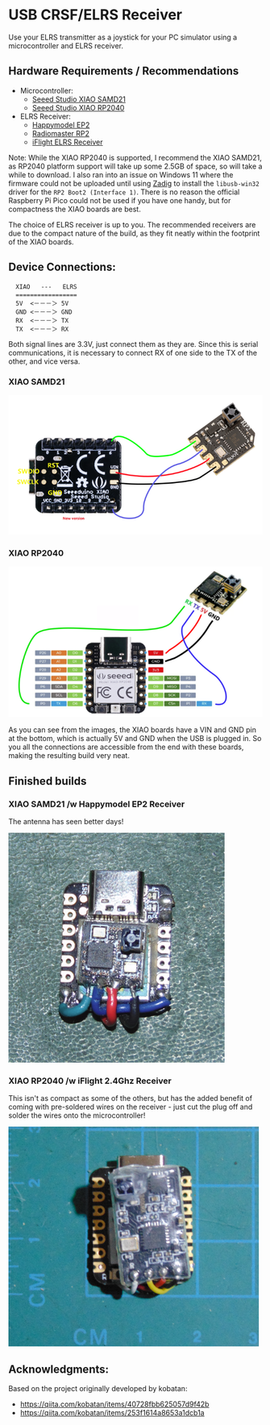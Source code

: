 USB CRSF/ELRS Receiver
======================

Use your ELRS transmitter as a joystick for your PC simulator using a 
microcontroller and ELRS receiver.


## Hardware Requirements / Recommendations
 - Microcontroller:
   - [Seeed Studio XIAO SAMD21](https://www.seeedstudio.com/Seeeduino-XIAO-Arduino-Microcontroller-SAMD21-Cortex-M0+-p-4426.html)
   - [Seeed Studio XIAO RP2040](https://www.seeedstudio.com/XIAO-RP2040-v1-0-p-5026.html)
 - ELRS Receiver:
   - [Happymodel EP2](http://www.happymodel.cn/index.php/2021/04/10/happymodel-2-4g-expresslrs-elrs-nano-series-receiver-module-pp-rx-ep1-rx-ep2-rx)
   - [Radiomaster RP2](https://www.radiomasterrc.com/products/rp2-expresslrs-2-4ghz-nano-receiver)
   - [iFlight ELRS Receiver](https://shop.iflight-rc.com/iFlight-ELRS-Receiver-Pro1757)

Note: While the XIAO RP2040 is supported, I recommend the XIAO SAMD21, as 
RP2040 platform support will take up some 2.5GB of space, so will take a while 
to download. I also ran into an issue on Windows 11 where the firmware could 
not be uploaded until using [Zadig](https://zadig.akeo.ie/) to install the 
`libusb-win32` driver for the `RP2 Boot2 (Interface 1)`. There is no reason the 
official Raspberry Pi Pico could not be used if you have one handy, but for 
compactness the XIAO boards are best.

The choice of ELRS receiver is up to you. The recommended receivers are due to 
the compact nature of the build, as they fit neatly within the footprint of the 
XIAO boards. 


## Device Connections: 

```
  XIAO   ---   ELRS
  =================
  5V  <－－－＞ 5V
  GND <－－－＞ GND
  RX  <－－－＞ TX
  TX  <－－－＞ RX
```
Both signal lines are 3.3V, just connect them as they are. Since this is serial 
communications, it is necessary to connect RX of one side to the TX of the 
other, and vice versa.

### XIAO SAMD21
![XIAO-SAMD21 wiring](doc/xiao-samd21-wiring.png)

### XIAO RP2040
![XIAO-RP2040 wiring](doc/xiao-rp2040-wiring.png)

As you can see from the images, the XIAO boards have a VIN and GND pin at the 
bottom, which is actually 5V and GND when the USB is plugged in. So you all the 
connections are accessible from the end with these boards, making the resulting 
build very neat. 


## Finished builds

### XIAO SAMD21 /w  Happymodel EP2 Receiver
The antenna has seen better days!

![Built SAMD21 CRSF](doc/xiao-samd21-built-unit.png)


### XIAO RP2040 /w  iFlight 2.4Ghz Receiver
This isn't as compact as some of the others, but has the added benefit of 
coming with pre-soldered wires on the receiver - just cut the plug off and 
solder the wires onto the microcontroller!

![Built RP2040 CRSF](doc/xiao-rp2040-built-unit.png)


## Acknowledgments:

Based on the project originally developed by kobatan:
- https://qiita.com/kobatan/items/40728fbb625057d9f42b
- https://qiita.com/kobatan/items/253f1614a8653a1dcb1a
